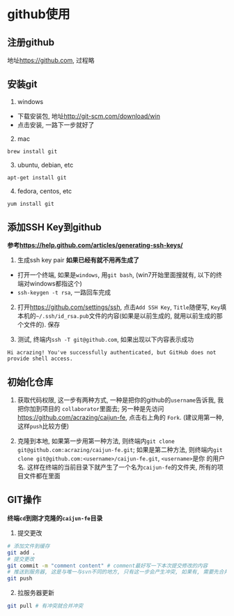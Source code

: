 # github使用

## 注册github

地址<https://github.com>, 过程略

## 安装git

1. windows
- 下载安装包, 地址<http://git-scm.com/download/win>
- 点击安装, 一路下一步就好了

2. mac

```bash
brew install git
```

3. ubuntu, debian, etc

```bash
apt-get install git
```

4. fedora, centos, etc

```bash
yum install git
```

## 添加SSH Key到github

**参考<https://help.github.com/articles/generating-ssh-keys/>**

1. 生成ssh key pair **如果已经有就不用再生成了**

- 打开一个终端, 如果是`windows`, 用`git bash`, (win7开始里面搜就有, 以下的终端对windows都指这个)
- `ssh-keygen -t rsa`, 一路回车完成

2. 打开<https://github.com/settings/ssh>, 点击`Add SSH Key`, `Title`随便写, 
`Key`填本机的`~/.ssh/id_rsa.pub`文件的内容(如果是以前生成的, 就用以前生成的那个文件的). 保存

3. 测试, 终端内`ssh -T git@github.com`, 如果出现以下内容表示成功
```
Hi acrazing! You've successfully authenticated, but GitHub does not provide shell access.
```

## 初始化仓库

1. 获取代码权限, 这一步有两种方式, 一种是把你的github的`username`告诉我, 我把你加到项目的
`collaborator`里面去; 另一种是先访问<https://github.com/acrazing/caijun-fe>, 点击右上角的
`Fork`. (建议用第一种, 这样`push`比较方便)

2. 克隆到本地, 如果第一步用第一种方法, 则终端内`git clone git@github.com:acrazing/caijun-fe.git`;
如果是第二种方法, 则终端内`git clone git@github.com:<username>/caijun-fe.git`, `<username>`是你
的用户名. 这样在终端的当前目录下就产生了一个名为`caijun-fe`的文件夹, 所有的项目文件都在里面

## GIT操作

**终端`cd`到刚才克隆的`caijun-fe`目录**

1. 提交更改

```bash
# 添加文件到缓存
git add .
# 提交更改
git commit -m "comment content" # comment最好写一下本次提交修改的内容
# 推送到服务器, 这是与唯一与svn不同的地方, 只有这一步会产生冲突, 如果有, 需要先合并
git push
```

2. 拉服务器更新

```bash
git pull # 有冲突就合并冲突
```
